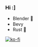 ### Hi :]

* Blender 🔶
* Bevy <img src='https://raw.githubusercontent.com/ameknite/bevy/main/assets/branding/icon.png' width='15'>
* Rust 🦀

[![ko-fi](https://ko-fi.com/img/githubbutton_sm.svg)](https://ko-fi.com/U6U6MCJ7N)

